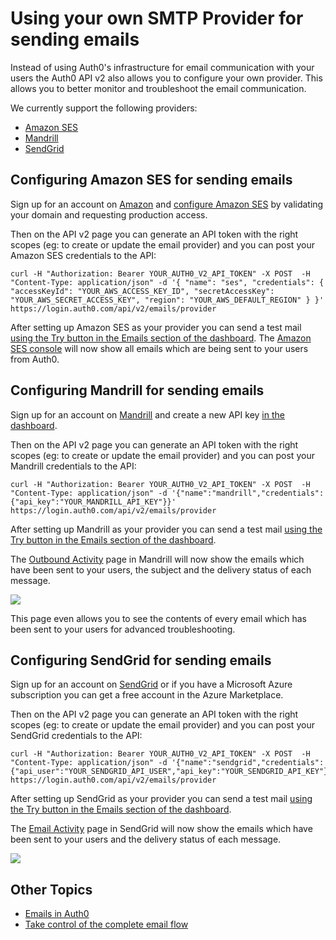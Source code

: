# Using your own SMTP Provider for sending emails

Instead of using Auth0's infrastructure for email communication with your users the Auth0 API v2 also allows you to configure your own provider. This allows you to better monitor and troubleshoot the email communication.

We currently support the following providers:

 - [Amazon SES](http://aws.amazon.com/ses/)
 - [Mandrill](https://mandrill.com/)
 - [SendGrid](https://sendgrid.com/)

## Configuring Amazon SES for sending emails

Sign up for an account on [Amazon](http://aws.amazon.com) and [configure Amazon SES](http://docs.aws.amazon.com/ses/latest/DeveloperGuide/setting-up-ses.html) by validating your domain and requesting production access.

Then on the API v2 page you can generate an API token with the right scopes (eg: to create or update the email provider) and you can post your Amazon SES credentials to the API:

```
curl -H "Authorization: Bearer YOUR_AUTH0_V2_API_TOKEN" -X POST  -H "Content-Type: application/json" -d '{ "name": "ses", "credentials": { "accessKeyId": "YOUR_AWS_ACCESS_KEY_ID", "secretAccessKey": "YOUR_AWS_SECRET_ACCESS_KEY", "region": "YOUR_AWS_DEFAULT_REGION" } }' https://login.auth0.com/api/v2/emails/provider
```

After setting up Amazon SES as your provider you can send a test mail [using the Try button in the Emails section of the dashboard](https://manage.auth0.com/#/emails). The [Amazon SES console](https://console.aws.amazon.com/ses) will now show all emails which are being sent to your users from Auth0.

## Configuring Mandrill for sending emails

Sign up for an account on [Mandrill](https://mandrill.com/) and create a new API key [in the dashboard](https://mandrillapp.com/settings/index/). 

Then on the API v2 page you can generate an API token with the right scopes (eg: to create or update the email provider) and you can post your Mandrill credentials to the API:

```
curl -H "Authorization: Bearer YOUR_AUTH0_V2_API_TOKEN" -X POST  -H "Content-Type: application/json" -d '{"name":"mandrill","credentials":{"api_key":"YOUR_MANDRILL_API_KEY"}}' https://login.auth0.com/api/v2/emails/provider
```

After setting up Mandrill as your provider you can send a test mail [using the Try button in the Emails section of the dashboard](https://manage.auth0.com/#/emails).

The [Outbound Activity](https://mandrillapp.com/activity) page in Mandrill will now show the emails which have been sent to your users, the subject and the delivery status of each message.

![](../@@env.MEDIA_URL@@/articles/email/providers/email-mandrill-monitoring.png)

This page even allows you to see the contents of every email which has been sent to your users for advanced troubleshooting.

## Configuring SendGrid for sending emails

Sign up for an account on [SendGrid](https://sendgrid.com/home) or if you have a Microsoft Azure subscription you can get a free account in the Azure Marketplace.

Then on the API v2 page you can generate an API token with the right scopes (eg: to create or update the email provider) and you can post your SendGrid credentials to the API:

```
curl -H "Authorization: Bearer YOUR_AUTH0_V2_API_TOKEN" -X POST  -H "Content-Type: application/json" -d '{"name":"sendgrid","credentials":{"api_user":"YOUR_SENDGRID_API_USER","api_key":"YOUR_SENDGRID_API_KEY"}}' https://login.auth0.com/api/v2/emails/provider
```

After setting up SendGrid as your provider you can send a test mail [using the Try button in the Emails section of the dashboard](https://manage.auth0.com/#/emails).

The [Email Activity](https://sendgrid.com/logs/index) page in SendGrid will now show the emails which have been sent to your users and the delivery status of each message.

![](../@@env.MEDIA_URL@@/articles/email/providers/email-sendgrid-monitoring.png)

## Other Topics

- [Emails in Auth0](@@env.BASE_URL@@/email)
- [Take control of the complete email flow](@@env.BASE_URL@@/email/custom)